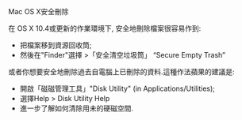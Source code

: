 [Title]: # (Mac OS X上的安全刪除)
[Order]: # (2)

Mac OS X安全刪除

在 OS X 10.4或更新的作業環境下, 安全地刪除檔案很容易作到:
* 把檔案移到資源回收筒;
* 然後在"Finder"選擇 >「安全清空垃圾筒」 “Secure Empty Trash” 

或者你想要安全地刪除過去自電腦上已刪除的資料.這種作法蘋果的建議是:
* 開啟「磁磁管理工具」"Disk Utility" (in Applications/Utilities);
* 選擇Help > Disk Utility Help
* 進一步了解如何清除用未的硬磁空間.